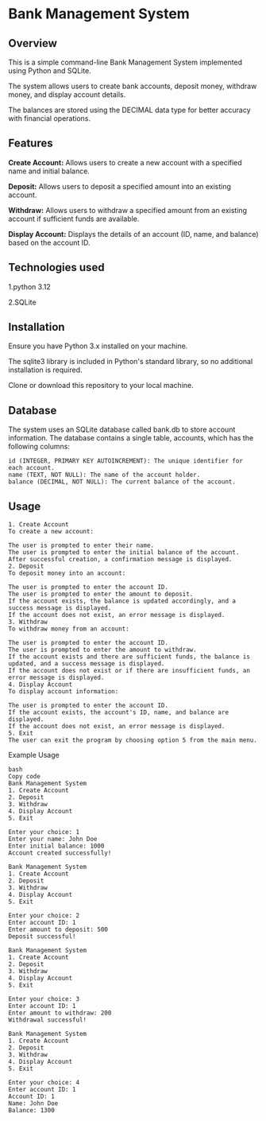 # Bank Management System
## Overview
This is a simple command-line Bank Management System implemented using Python and SQLite. 

The system allows users to create bank accounts, deposit money, withdraw money, and display account details. 

The balances are stored using the DECIMAL data type for better accuracy with financial operations.

## Features
**Create Account:** Allows users to create a new account with a specified name and initial balance.

**Deposit:** Allows users to deposit a specified amount into an existing account.

**Withdraw:** Allows users to withdraw a specified amount from an existing account if sufficient funds are available.

**Display Account:** Displays the details of an account (ID, name, and balance) based on the account ID.

## Technologies used
1.python 3.12

2.SQLite

## Installation
Ensure you have Python 3.x installed on your machine.

The sqlite3 library is included in Python's standard library, so no additional installation is required.

Clone or download this repository to your local machine.

## Database
The system uses an SQLite database called bank.db to store account information. The database contains a single table, accounts, which has the following columns:
```
id (INTEGER, PRIMARY KEY AUTOINCREMENT): The unique identifier for each account.
name (TEXT, NOT NULL): The name of the account holder.
balance (DECIMAL, NOT NULL): The current balance of the account.
```
## Usage
```
1. Create Account
To create a new account:

The user is prompted to enter their name.
The user is prompted to enter the initial balance of the account.
After successful creation, a confirmation message is displayed.
2. Deposit
To deposit money into an account:

The user is prompted to enter the account ID.
The user is prompted to enter the amount to deposit.
If the account exists, the balance is updated accordingly, and a success message is displayed.
If the account does not exist, an error message is displayed.
3. Withdraw
To withdraw money from an account:

The user is prompted to enter the account ID.
The user is prompted to enter the amount to withdraw.
If the account exists and there are sufficient funds, the balance is updated, and a success message is displayed.
If the account does not exist or if there are insufficient funds, an error message is displayed.
4. Display Account
To display account information:

The user is prompted to enter the account ID.
If the account exists, the account's ID, name, and balance are displayed.
If the account does not exist, an error message is displayed.
5. Exit
The user can exit the program by choosing option 5 from the main menu.
```

Example Usage
```
bash
Copy code
Bank Management System
1. Create Account
2. Deposit
3. Withdraw
4. Display Account
5. Exit

Enter your choice: 1
Enter your name: John Doe
Enter initial balance: 1000
Account created successfully!

Bank Management System
1. Create Account
2. Deposit
3. Withdraw
4. Display Account
5. Exit

Enter your choice: 2
Enter account ID: 1
Enter amount to deposit: 500
Deposit successful!

Bank Management System
1. Create Account
2. Deposit
3. Withdraw
4. Display Account
5. Exit

Enter your choice: 3
Enter account ID: 1
Enter amount to withdraw: 200
Withdrawal successful!

Bank Management System
1. Create Account
2. Deposit
3. Withdraw
4. Display Account
5. Exit

Enter your choice: 4
Enter account ID: 1
Account ID: 1
Name: John Doe
Balance: 1300
```